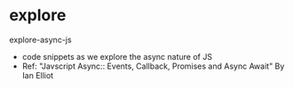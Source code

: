 # explore
explore-async-js
 - code snippets as we explore the async nature of JS
 - Ref: "Javscript Async:: Events, Callback, Promises and Async Await" By Ian Elliot